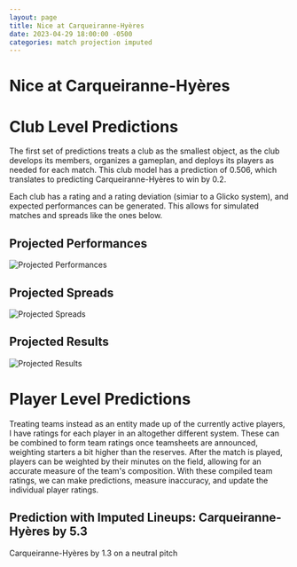 ```yaml
---  
layout: page  
title: Nice at Carqueiranne-Hyères  
date: 2023-04-29 18:00:00 -0500  
categories: match projection imputed  
---
```

# Nice at Carqueiranne-Hyères

# Club Level Predictions


The first set of predictions treats a club as the smallest object, as the club develops its members, organizes a gameplan, and deploys its players as needed for each match. This club model has a prediction of 0.506, which translates to predicting Carqueiranne-Hyères to win by 0.2.

Each club has a rating and a rating deviation (simiar to a Glicko system), and expected performances can be generated. This allows for simulated matches and spreads like the ones below.
## Projected Performances


![Projected Performances](plots/performances_2023-04-29-Carqueiranne-Hyères-Nice.png)
## Projected Spreads


![Projected Spreads](plots/spreads_2023-04-29-Carqueiranne-Hyères-Nice.png)
## Projected Results


![Projected Results](plots/resultbar_2023-04-29-Carqueiranne-Hyères-Nice.png)
# Player Level Predictions


Treating teams instead as an entity made up of the currently active players, I have ratings for each player in an altogether different system. These can be combined to form team ratings once teamsheets are announced, weighting starters a bit higher than the reserves. After the match is played, players can be weighted by their minutes on the field, allowing for an accurate measure of the team's composition. With these compiled team ratings, we can make predictions, measure inaccuracy, and update the individual player ratings.
## Prediction with Imputed Lineups: Carqueiranne-Hyères by 5.3


Carqueiranne-Hyères by 1.3 on a neutral pitch

